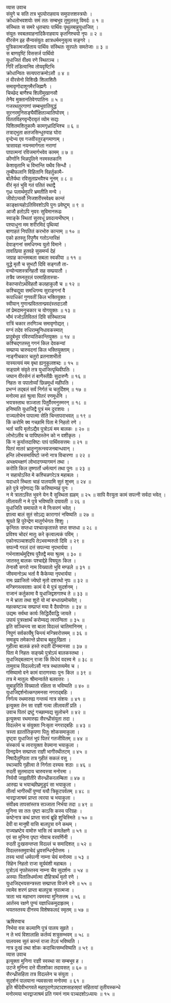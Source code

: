 व्यास उवाच  
संयुगे च सति तत्र भूपयोराहवाय समुपात्तशस्त्रयोः ।  
क्रोधलोभवशयोः समं ततः सम्बभूव तुमुलस्तु विमर्दः ॥ १ ॥  
संस्थितः स समरे धृतचापः पार्थिवः पृथुलबाहुयुधाजित् ।  
संयुतः स्वबलवाहनादिकैराहवाय कृतनिश्चयो नृपः ॥ २ ॥  
वीरसेन इह सैन्यसंयुतः क्षात्रधर्ममनुसृत्य सङ्गरे ।  
पुत्रिकात्मजहिताय पार्थिवः संस्थितः सुरपतेः समतेजाः ॥ ३ ॥  
स बाणवृष्टिं विससर्ज पार्थिवो  
     युधाजितं वीक्ष्य रणे स्थितञ्च ।  
गिरिं तडित्वानिव तोयवृष्टिभिः  
     क्रोधान्वितः सत्यपराक्रमोऽसौ ॥ ४ ॥  
तं वीरसेनो विशिखैः शिलाशितैः  
     समावृणोदाशुगमैरजिह्मगैः ।  
चिच्छेद बाणैश्च शिलीमुखानसौ  
     तेनैव मुक्तानतिवेगपातिनः ॥ ५ ॥  
गजरथतुरगाणां सम्बभूवातियुद्धं  
     सुरनरमुनिसङ्घैर्वीक्षितञ्चातिघोरम् ।  
विततविहगवृन्दैरावृतं व्योम सद्यः  
     पिशितमशितुकामैः कामगृध्रादिभिश्च ॥ ६ ॥  
तत्राद्‌भुता क्षतजसिन्धुरुवाह घोरा  
     वृन्देभ्य एव गजवीरतुरङ्गमाणाम् ।  
त्रासावहा नयनमार्गगता नराणां  
     पापात्मनां रविजमार्गभवेव कामम् ॥ ७ ॥  
कीर्णानि भिन्नपुलिने नरमस्तकानि  
     केशावृतानि च विभान्ति यथैव सिन्धौ ।  
तुम्बीफलानि विहितानि विहर्तुकामै-  
     र्बालैर्यथा रविसुताप्रभवैश्च नूनम् ॥ ८ ॥  
वीरं मृतं भुवि गतं पतितं रथाद्वै  
     गृध्रः पलार्थमुपरि भ्रमतीति मन्ये ।  
जीवोऽप्यसौ निजशरीरमवेक्ष्य कान्तं  
     काङ्क्षत्यहोऽतिविवशोऽपि पुनः प्रवेष्टुम् ॥ ९ ॥  
आजौ हतोऽपि नृवरः सुविमानरूढः  
     स्वाङ्के स्थितां सुरवधूं प्रवदत्यभीष्टम् ।  
पश्याधुना मम शरीरमिदं पृथिव्यां  
     बाणाहतं निपतितं करभोरु कान्तम् ॥ १० ॥  
एको हतस्तु रिपुणैव गतोऽन्तरिक्षं  
     देवाङ्गनां समधिगम्य युतो विमाने ।  
तावत्प्रिया हुतवहे सुसमर्प्य देहं  
     जग्राह कान्तमबला सबला स्वकीया ॥ ११ ॥  
युद्धे मृतौ च सुभटौ दिवि सङ्गतौ ता-  
     वन्योन्यशस्त्रनिहतौ सह सम्प्रयातौ ।  
तत्रैव जघ्नतुरलं परमाहितास्त्रा-  
     वेकाप्सरोऽर्थविहतौ कलहाकुलौ च ॥ १२ ॥  
कश्चिद्युवा समधिगम्य सुराङ्गनां वै  
     रूपाधिकां गुणवतीं किल भक्तियुक्तः ।  
स्वीयान् गुणान्प्रविततान्प्रवदंस्तदाऽसौ  
     तां प्रेमदामनुचकार च योगयुक्तः ॥ १३ ॥  
भौ‌मं रजोऽतिविततं दिवि संस्थितञ्च  
     रात्रिं चकार तरणिञ्च समावृणोद्यत् ।  
मग्नं तदेव रुधिराम्बुनिधावकस्मात्  
     प्रादुर्बभूव रविरप्यतिकान्तियुक्तः ॥ १४ ॥  
कश्चिद्गतस्तु गगनं किल देवकन्यां  
     सम्प्राप्य चारुवदनां किल भक्तियुक्ताम् ।  
नाङ्गीचकार चतुरो व्रतनाशभीतो  
     यास्यत्ययं मम वृथा ह्यनुकूलशब्दः ॥ १५ ॥  
सङ्ग्रामे संवृते तत्र युधाजित्पृथिवीपतिः ।  
जघान वीरसेनं तं बाणैस्तीव्रैः सुदारुणैः ॥ १६ ॥  
निहतः स पपातोर्व्यां छिन्नमूर्धा महीपतिः ।  
प्रभग्नं तद्बलं सर्वं निर्गतं च चतुर्दिशम् ॥ १७ ॥  
मनोरमा हतं श्रुत्वा पितरं रणमूर्धनि ।  
भयत्रस्ताथ सञ्जाता पितुर्वैरमनुस्मरन् ॥ १८ ॥  
हनिष्यति युधाजिद्वै पुत्रं मम दुराशयः ।  
राज्यलोभेन पापात्मा सेति चिन्तापराभवत् ॥ १९ ॥  
किं करोमि क्व गच्छामि पिता मे निहतो रणे ।  
भर्ता चापि मृतोऽद्यैव पुत्रोऽयं मम बालकः ॥ २० ॥  
लोभोऽतीव च पापिष्ठस्तेन को न वशीकृतः ।  
किं न कुर्यात्तदाविष्टः पापं पार्थिवसत्तमः ॥ २१ ॥  
पितरं मातरं भ्रातॄन्गुरून्स्वजनबान्धवान् ।  
हन्ति लोभसमाविष्टो जनो नात्र विचारणा ॥ २२ ॥  
अभक्ष्यभक्षणं लोभादगम्यागमनं तथा ।  
करोति किल तृष्णार्तो धर्मत्यागं तथा पुनः ॥ २३ ॥  
न सहायोऽस्ति मे कश्चिन्नगरेऽत्र महाबलः ।  
यदाधारे स्थिता चाहं पालयामि सुतं शुभम् ॥ २४ ॥  
हते पुत्रे नृपेणाद्य किं करिष्याम्यहं पुनः ।  
न मे त्राताऽस्ति भुवने येन वै सुस्थिता ह्यहम् ॥ २५ ॥
सापि वैरयुता कामं सपत्नी सर्वदा भवेत् ।  
लीलावती न मे पुत्रे भविष्यति दयावती ॥ २६ ॥  
युधाजिति समायाते न मे निःसरणं भवेत् ।  
ज्ञात्वा बालं सुतं सोऽद्य कारागारं नयिष्यति ॥ २७ ॥  
श्रूयते हि पुरेन्द्रेण मातुर्गर्भगतः शिशुः ।  
कृन्तितः सप्तधा पश्चात्कृतास्ते सप्त सप्तधा ॥ २८ ॥  
प्रविश्य चोदरं मातुः करे कृत्वाल्पकं पविम् ।  
एकोनपञ्चाशदपि तेऽभवन्मरुतो दिवि ॥ २९ ॥  
सपत्न्यै गरलं दत्तं सपत्न्या नृपभार्यया ।  
गर्भनाशार्थमुद्दिश्य पुरैतद्वै मया श्रुतम् ॥ ३० ॥  
जातस्तु बालकः पश्चाद्देहे विषयुतः किल ।  
तेनासौ सगरो नाम विख्यातो भुवि मण्डले ॥ ३१ ॥  
जीवमानोऽथ भर्ता वै कैकेय्या नृपभार्यया ।  
रामः प्रव्राजितो ज्येष्ठो मृतो दशरथो नृपः ॥ ३२ ॥  
मन्त्रिणस्त्ववशाः कामं ये मे पुत्रं सुदर्शनम् ।  
राजानं कर्तुकामा वै युधाजिद्वशगाश्च ते ॥ ३३ ॥  
न मे भ्राता तथा शूरो यो मां बन्धात्प्रमोचयेत् ।  
महत्कष्टञ्च सम्प्राप्तं मया वै दैवयोगतः ॥ ३४ ॥  
उद्यमः सर्वथा कार्यः सिद्धिर्दैवाद्धि जायते ।  
उपायं पुत्ररक्षार्थं करोम्यद्य त्वरान्विता ॥ ३५ ॥  
इति सञ्चिन्त्य सा बाला विदल्लं चातिमानिनम् ।  
निपुणं सर्वकार्येषु चिन्त्यं मन्त्रिवरोत्तमम् ॥ ३६ ॥  
समाहूय तमेकान्ते प्रोवाच बहुदुःखिता ।  
गृहीत्वा बालकं हस्ते रुदती दीनमानसा ॥ ३७ ॥  
पिता मे निहतः सङ्ख्ये पुत्रोऽयं बालकस्तथा ।  
युधाजिद्‌बलवान् राजा किं विधेयं वदस्व मे ॥ ३८ ॥  
तामुवाच विदल्लोऽसौ नात्र स्थातव्यमेव च ।  
गमिष्यामो वने कामं वाराणस्याः पुनः किल ॥ ३९ ॥  
तत्र मे मातुलः श्रीमान्वर्तते बलवत्तरः ।  
सुबाहुरिति विख्यातो रक्षिता स भविष्यति ॥ ४० ॥  
युधाजिद्दर्शनोत्कण्ठमनसा नगराद्‌बहिः ।  
निर्गत्य रथमारुह्य गन्तव्यं नात्र संशयः ॥ ४१ ॥  
इत्युक्ता तेन सा राज्ञी गत्वा लीलावतीं प्रति ।  
उवाच पितरं द्रष्टुं गच्छाम्यद्य सुलोचने ॥ ४२ ॥  
इत्युक्त्वा रथमारुह्य सैरन्ध्रीसंयुता तदा ।  
विदल्लेन च संयुक्ता निःसृता नगराद्‌बहिः ॥ ४३ ॥  
त्रस्ता ह्यार्तातिकृपणा पितुः शोकसमाकुला ।  
दृष्ट्वा युधाजितं भूपं पितरं गतजीवितम् ॥ ४४ ॥  
संस्कार्य च त्वरायुक्ता वेपमाना भयाकुला ।  
दिनद्वयेन सम्प्राप्ता राज्ञी भागीरथीतटम् ॥ ४५ ॥  
निषादैलुण्ठिता तत्र गृहीतं सकलं वसु ।  
रथञ्चापि गृहीत्वा ते निर्गता दस्यवः शठाः ॥ ४६ ॥  
रुदती सुतमादाय चारुवस्त्रा मनोरमा ।  
निर्ययौ जाह्नवीतीरे सैरन्ध्रीकरलम्बिता ॥ ४७ ॥  
आरुह्य च भयाच्छीघ्रमुडुपं सा भयाकुला ।  
तीर्त्वा भागीरथीं पुण्यां ययौ त्रिकूटपर्वतम् ॥ ४८ ॥  
भारद्वाजाश्रमं प्राप्ता त्वरया च भयाकुला ।  
संवीक्ष्य तापसांस्तत्र सञ्जाता निर्भया तदा ॥ ४९ ॥  
मुनिना सा ततः पृष्टा काऽसि कस्य परिग्रहः ।  
कष्टेनात्र कथं प्राप्ता सत्यं ब्रूहि शुचिस्मिते ॥ ५० ॥  
देवी वा मानुषी वासि बालपुत्रा वने कथम् ।  
राज्यभ्रष्टेव वामोरु भासि त्वं कमलेक्षणे ॥ ५१ ॥  
एवं सा मुनिना पृष्टा नोवाच वरवर्णिनी ।  
रुदती दुःखसन्तप्ता विदल्लं च समादिशत् ॥ ५२ ॥  
विदल्लस्तमुवाचेदं ध्रुवसन्धिर्नृपोत्तमः ।  
तस्य भार्या धर्मपत्नी नाम्ना चेयं मनोरमा ॥ ५३ ॥  
सिंहेन निहतो राजा सूर्यवंशी महाबलः ।  
पुत्रोऽयं नृपतेस्तस्य नाम्ना चैव सुदर्शनः ॥ ५४ ॥  
अस्याः पितातिधर्मात्मा दौहित्रार्थं मृतो रणे ।  
युधाजिद्‌भयसन्त्रस्ता सम्प्राप्ता विजने वने ॥ ५५ ॥  
त्वामेव शरणं प्राप्ता बालपुत्रा नृपात्मजा ।  
त्राता भव महाभाग त्वमस्या मुनिसत्तम ॥ ५६ ॥  
आर्तस्य रक्षणे पुण्यं यज्ञाधिकमुदाहृतम् ।  
भयतस्तस्य दीनस्य विशेषफलदं स्मृतम् ॥ ५७ ॥  
  
ऋषिरुवाच  
निर्भया वस कल्याणि पुत्रं पालय सुव्रते ।  
न ते भयं विशालाक्षि कर्तव्यं शत्रुसम्भवम् ॥ ५८ ॥  
पालयस्व सुतं कान्तं राजा तेऽयं भविष्यति ।  
नात्र दुःखं तथा शोकः कदाचित्सम्भविष्यति ॥ ५९ ॥  
व्यास उवाच  
इत्युक्ता मुनिना राज्ञी स्वस्था सा सम्बभूव ह ।  
उटजे मुनिना दत्ते वीतशोका तदावसत् ॥ ६० ॥  
सैरन्ध्रीसहिता तत्र विदल्लेन च संयुता ।  
सुदर्शनं पालयाना न्यवसत्सा मनोरमा ॥ ६१ ॥  
इति श्रीदेवीभागवते महापुराणेऽष्टादशसाहस्र्यां संहितायां तृतीयस्कन्धे  
मनोरमया भारद्वाजाश्रमं प्रति गमनं नाम पञ्चदशोऽध्यायः ॥ १५ ॥
